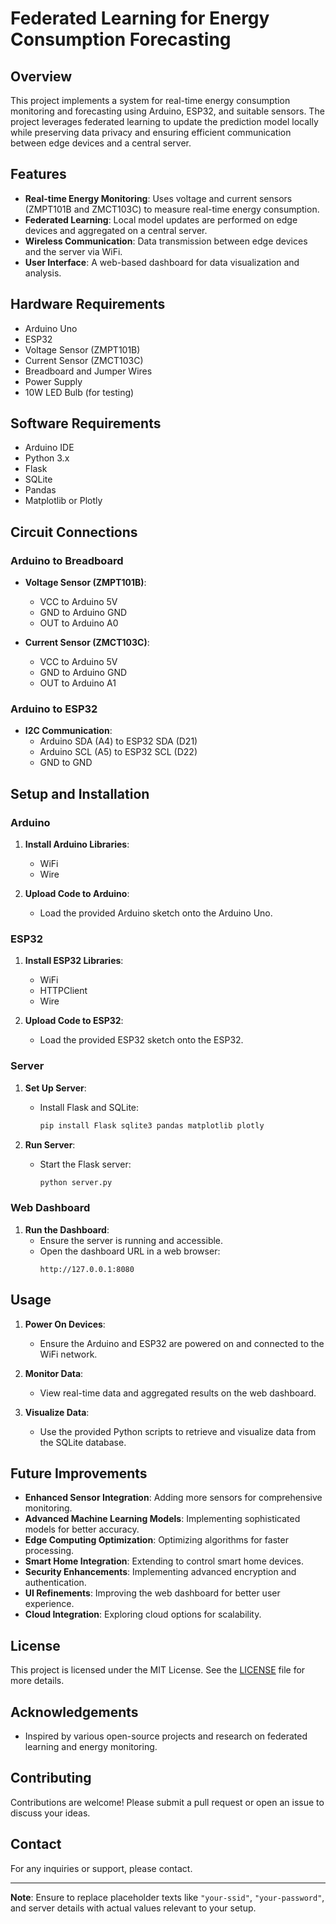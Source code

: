 # Federated Learning for Energy Consumption Forecasting

## Overview

This project implements a system for real-time energy consumption monitoring and forecasting using Arduino, ESP32, and suitable sensors. The project leverages federated learning to update the prediction model locally while preserving data privacy and ensuring efficient communication between edge devices and a central server.

## Features

- **Real-time Energy Monitoring**: Uses voltage and current sensors (ZMPT101B and ZMCT103C) to measure real-time energy consumption.
- **Federated Learning**: Local model updates are performed on edge devices and aggregated on a central server.
- **Wireless Communication**: Data transmission between edge devices and the server via WiFi.
- **User Interface**: A web-based dashboard for data visualization and analysis.

## Hardware Requirements

- Arduino Uno
- ESP32
- Voltage Sensor (ZMPT101B)
- Current Sensor (ZMCT103C)
- Breadboard and Jumper Wires
- Power Supply
- 10W LED Bulb (for testing)

## Software Requirements

- Arduino IDE
- Python 3.x
- Flask
- SQLite
- Pandas
- Matplotlib or Plotly

## Circuit Connections

### Arduino to Breadboard

- **Voltage Sensor (ZMPT101B)**:
  - VCC to Arduino 5V
  - GND to Arduino GND
  - OUT to Arduino A0

- **Current Sensor (ZMCT103C)**:
  - VCC to Arduino 5V
  - GND to Arduino GND
  - OUT to Arduino A1

### Arduino to ESP32

- **I2C Communication**:
  - Arduino SDA (A4) to ESP32 SDA (D21)
  - Arduino SCL (A5) to ESP32 SCL (D22)
  - GND to GND

## Setup and Installation

### Arduino

1. **Install Arduino Libraries**:
   - WiFi
   - Wire

2. **Upload Code to Arduino**:
   - Load the provided Arduino sketch onto the Arduino Uno.

### ESP32

1. **Install ESP32 Libraries**:
   - WiFi
   - HTTPClient
   - Wire

2. **Upload Code to ESP32**:
   - Load the provided ESP32 sketch onto the ESP32.

### Server

1. **Set Up Server**:
   - Install Flask and SQLite:
     ```sh
     pip install Flask sqlite3 pandas matplotlib plotly
     ```

2. **Run Server**:
   - Start the Flask server:
     ```sh
     python server.py
     ```

### Web Dashboard

1. **Run the Dashboard**:
   - Ensure the server is running and accessible.
   - Open the dashboard URL in a web browser:
     ```
     http://127.0.0.1:8080
     ```

## Usage

1. **Power On Devices**:
   - Ensure the Arduino and ESP32 are powered on and connected to the WiFi network.

2. **Monitor Data**:
   - View real-time data and aggregated results on the web dashboard.

3. **Visualize Data**:
   - Use the provided Python scripts to retrieve and visualize data from the SQLite database.

## Future Improvements

- **Enhanced Sensor Integration**: Adding more sensors for comprehensive monitoring.
- **Advanced Machine Learning Models**: Implementing sophisticated models for better accuracy.
- **Edge Computing Optimization**: Optimizing algorithms for faster processing.
- **Smart Home Integration**: Extending to control smart home devices.
- **Security Enhancements**: Implementing advanced encryption and authentication.
- **UI Refinements**: Improving the web dashboard for better user experience.
- **Cloud Integration**: Exploring cloud options for scalability.

## License

This project is licensed under the MIT License. See the [LICENSE](LICENSE) file for more details.

## Acknowledgements

- Inspired by various open-source projects and research on federated learning and energy monitoring.

## Contributing

Contributions are welcome! Please submit a pull request or open an issue to discuss your ideas.

## Contact

For any inquiries or support, please contact.

---

**Note**: Ensure to replace placeholder texts like `"your-ssid"`, `"your-password"`, and server details with actual values relevant to your setup.
